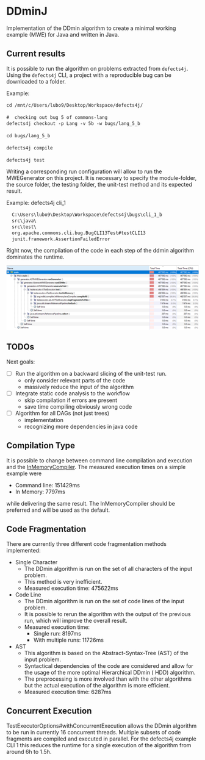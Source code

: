 # DDminJ

Implementation of the DDmin algorithm to create a minimal working example (MWE) for Java and written in Java.

## Current results

It is possible to run the algorithm on problems extracted from `defects4j`.
Using the `defects4j` CLI, a project with a reproducible bug can be downloaded to a folder.

Example:

```
cd /mnt/c/Users/lubo9/Desktop/Workspace/defects4j/

#  checking out bug 5 of commons-lang
defects4j checkout -p Lang -v 5b -w bugs/lang_5_b

cd bugs/lang_5_b

defects4j compile

defects4j test
```

Writing a corresponding run configuration will allow to run the MWEGenerator on this project.
It is necessary to specify the module-folder, the source folder, the testing folder, the unit-test method and its
expected result.

Example: defects4j cli_1

``` 
  C:\Users\lubo9\Desktop\Workspace\defects4j\bugs\cli_1_b
  src\java\
  src\test\
  org.apache.commons.cli.bug.BugCLI13Test#testCLI13
  junit.framework.AssertionFailedError
```

Right now, the compilation of the code in each step of the ddmin algorithm dominates the runtime.

![](images/cpu_sample.png)

## TODOs

Next goals:

- [ ] Run the algorithm on a backward slicing of the unit-test run.
  - only consider relevant parts of the code
  - massively reduce the input of the algorithm
- [ ] Integrate static code analysis to the workflow
  - skip compilation if errors are present
  - save time compiling obviously wrong code
- [ ] Algorithm for all DAGs (not just trees)
  - implementation
  - recognizing more dependencies in java code

## Compilation Type

It is possible to change between command line compilation and execution and the [InMemoryCompiler](https://github.com/trung/InMemoryJavaCompiler).
The measured execution times on a simple example were
- Command line: 151429ms
- In Memory: 7797ms

while delivering the same result. The InMemoryCompiler should be preferred and will be used as the default.

## Code Fragmentation 

There are currently three different code fragmentation methods implemented:

- Single Character
  - The DDmin algorithm is run on the set of all characters of the input problem.
  - This method is very inefficient.
  - Measured execution time: 475622ms
- Code Line
  - The DDmin algorithm is run on the set of code lines of the input problem.
  - It is possible to rerun the algorithm with the output of the previous run, which will improve the overall result.
  - Measured execution time:
    - Single run: 8197ms
    - With multiple runs: 11726ms
- AST
  - This algorithm is based on the Abstract-Syntax-Tree (AST) of the input problem.
  - Syntactical dependencies of the code are considered and allow for the usage of the more optimal Hierarchical DDmin (
    HDD) algorithm.
  - The preprocessing is more involved than with the other algorithms but the actual execution of the algorithm is more
    efficient.
  - Measured execution time: 6287ms

## Concurrent Execution

TestExecutorOptions#withConcurrentExecution allows the DDmin algorithm to be run in currently 16 concurrent threads.
Multiple subsets of code fragments are compiled and executed in parallel.
For the defects4j example CLI 1 this reduces the runtime for a single execution of the algorithm from around 6h to 1.5h.